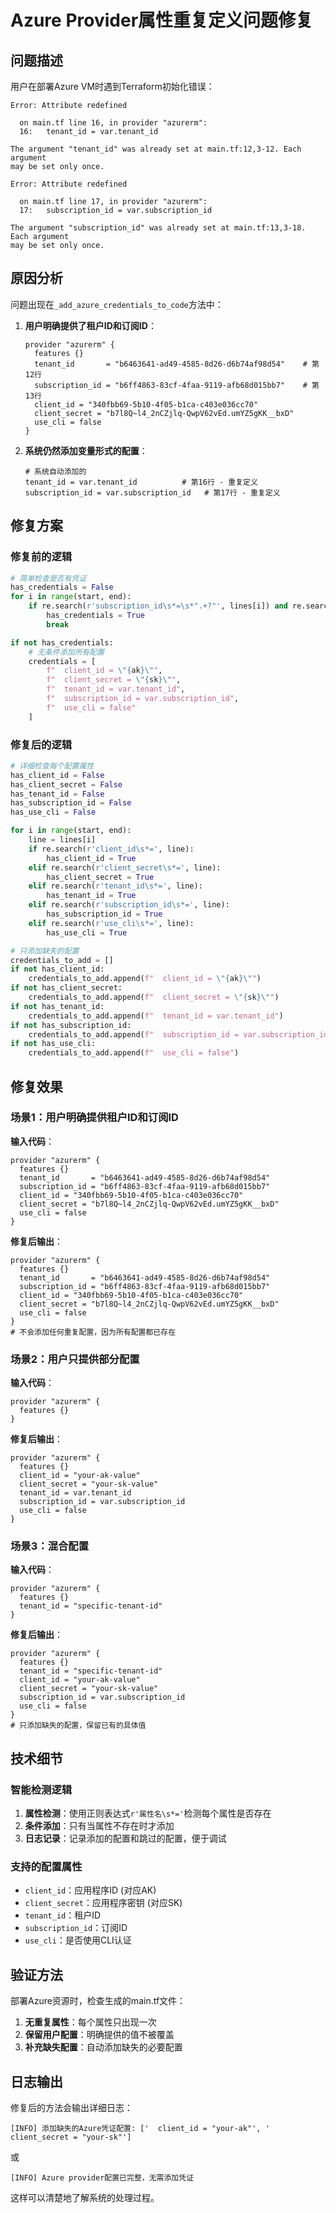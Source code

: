 # Azure Provider属性重复定义问题修复

## 问题描述

用户在部署Azure VM时遇到Terraform初始化错误：

```
Error: Attribute redefined

  on main.tf line 16, in provider "azurerm":
  16:   tenant_id = var.tenant_id

The argument "tenant_id" was already set at main.tf:12,3-12. Each argument
may be set only once.

Error: Attribute redefined

  on main.tf line 17, in provider "azurerm":
  17:   subscription_id = var.subscription_id

The argument "subscription_id" was already set at main.tf:13,3-18. Each argument
may be set only once.
```

## 原因分析

问题出现在`_add_azure_credentials_to_code`方法中：

1. **用户明确提供了租户ID和订阅ID**：
   ```hcl
   provider "azurerm" {
     features {}
     tenant_id       = "b6463641-ad49-4585-8d26-d6b74af98d54"    # 第12行
     subscription_id = "b6ff4863-83cf-4faa-9119-afb68d015bb7"    # 第13行
     client_id = "340fbb69-5b10-4f05-b1ca-c403e036cc70"
     client_secret = "b7l8Q~l4_2nCZjlq-QwpV62vEd.umYZ5gKK__bxD"
     use_cli = false
   }
   ```

2. **系统仍然添加变量形式的配置**：
   ```hcl
   # 系统自动添加的
   tenant_id = var.tenant_id          # 第16行 - 重复定义
   subscription_id = var.subscription_id   # 第17行 - 重复定义
   ```

## 修复方案

### 修复前的逻辑

```python
# 简单检查是否有凭证
has_credentials = False
for i in range(start, end):
    if re.search(r'subscription_id\s*=\s*".+?"', lines[i]) and re.search(r'client_secret\s*=\s*".+?"', lines[i]):
        has_credentials = True
        break

if not has_credentials:
    # 无条件添加所有配置
    credentials = [
        f"  client_id = \"{ak}\"",
        f"  client_secret = \"{sk}\"",
        f"  tenant_id = var.tenant_id",
        f"  subscription_id = var.subscription_id",
        f"  use_cli = false"
    ]
```

### 修复后的逻辑

```python
# 详细检查每个配置属性
has_client_id = False
has_client_secret = False
has_tenant_id = False
has_subscription_id = False
has_use_cli = False

for i in range(start, end):
    line = lines[i]
    if re.search(r'client_id\s*=', line):
        has_client_id = True
    elif re.search(r'client_secret\s*=', line):
        has_client_secret = True
    elif re.search(r'tenant_id\s*=', line):
        has_tenant_id = True
    elif re.search(r'subscription_id\s*=', line):
        has_subscription_id = True
    elif re.search(r'use_cli\s*=', line):
        has_use_cli = True

# 只添加缺失的配置
credentials_to_add = []
if not has_client_id:
    credentials_to_add.append(f"  client_id = \"{ak}\"")
if not has_client_secret:
    credentials_to_add.append(f"  client_secret = \"{sk}\"")
if not has_tenant_id:
    credentials_to_add.append(f"  tenant_id = var.tenant_id")
if not has_subscription_id:
    credentials_to_add.append(f"  subscription_id = var.subscription_id")
if not has_use_cli:
    credentials_to_add.append(f"  use_cli = false")
```

## 修复效果

### 场景1：用户明确提供租户ID和订阅ID

**输入代码**：
```hcl
provider "azurerm" {
  features {}
  tenant_id       = "b6463641-ad49-4585-8d26-d6b74af98d54"
  subscription_id = "b6ff4863-83cf-4faa-9119-afb68d015bb7"
  client_id = "340fbb69-5b10-4f05-b1ca-c403e036cc70"
  client_secret = "b7l8Q~l4_2nCZjlq-QwpV62vEd.umYZ5gKK__bxD"
  use_cli = false
}
```

**修复后输出**：
```hcl
provider "azurerm" {
  features {}
  tenant_id       = "b6463641-ad49-4585-8d26-d6b74af98d54"
  subscription_id = "b6ff4863-83cf-4faa-9119-afb68d015bb7"
  client_id = "340fbb69-5b10-4f05-b1ca-c403e036cc70"
  client_secret = "b7l8Q~l4_2nCZjlq-QwpV62vEd.umYZ5gKK__bxD"
  use_cli = false
}
# 不会添加任何重复配置，因为所有配置都已存在
```

### 场景2：用户只提供部分配置

**输入代码**：
```hcl
provider "azurerm" {
  features {}
}
```

**修复后输出**：
```hcl
provider "azurerm" {
  features {}
  client_id = "your-ak-value"
  client_secret = "your-sk-value"
  tenant_id = var.tenant_id
  subscription_id = var.subscription_id
  use_cli = false
}
```

### 场景3：混合配置

**输入代码**：
```hcl
provider "azurerm" {
  features {}
  tenant_id = "specific-tenant-id"
}
```

**修复后输出**：
```hcl
provider "azurerm" {
  features {}
  tenant_id = "specific-tenant-id"
  client_id = "your-ak-value"
  client_secret = "your-sk-value"
  subscription_id = var.subscription_id
  use_cli = false
}
# 只添加缺失的配置，保留已有的具体值
```

## 技术细节

### 智能检测逻辑

1. **属性检测**：使用正则表达式`r'属性名\s*='`检测每个属性是否存在
2. **条件添加**：只有当属性不存在时才添加
3. **日志记录**：记录添加的配置和跳过的配置，便于调试

### 支持的配置属性

- `client_id`：应用程序ID (对应AK)
- `client_secret`：应用程序密钥 (对应SK) 
- `tenant_id`：租户ID
- `subscription_id`：订阅ID
- `use_cli`：是否使用CLI认证

## 验证方法

部署Azure资源时，检查生成的main.tf文件：

1. **无重复属性**：每个属性只出现一次
2. **保留用户配置**：明确提供的值不被覆盖
3. **补充缺失配置**：自动添加缺失的必要配置

## 日志输出

修复后的方法会输出详细日志：

```
[INFO] 添加缺失的Azure凭证配置: ['  client_id = "your-ak"', '  client_secret = "your-sk"']
```

或

```
[INFO] Azure provider配置已完整，无需添加凭证
```

这样可以清楚地了解系统的处理过程。 
